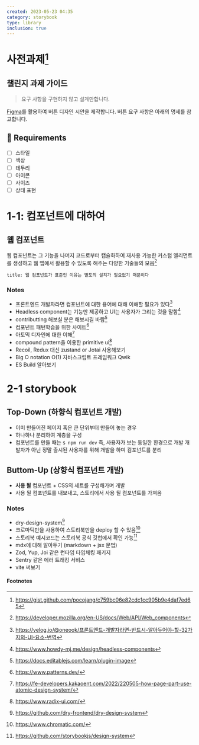 ```yaml
---
created: 2023-05-23 04:35
category: storybook
type: library
inclusion: true
---
```


# 사전과제[^1]
## 챌린지 과제 가이드

>요구 사항을 구현하지 않고 설계만합니다.

[Figma](https://www.figma.com)를 활용하여 버튼 디자인 시안을 제작합니다.
버튼 요구 사항은 아래의 명세를 참고합니다.

## 📝 Requirements
- [ ] 스타일
- [ ] 색상
- [ ] 테두리
- [ ] 아이콘
- [ ] 사이즈
- [ ] 상태 표현

# 1-1: 컴포넌트에 대하여
## 웹 컴포넌트
웹 컴포넌트는 그 기능을 나머지 코드로부터 캡슐화하여 재사용 가능한 커스텀 엘리먼트를 생성하고 웹 앱에서 활용할 수 있도록 해주는 다양한 기술들의 모음[^2]

```ad-quote
title: 웹 컴포넌트가 표준인 이유는 별도의 설치가 필요없기 때문이다
```

### Notes
- 프론트엔드 개발자라면 컴포넌트에 대한 용어에 대해 이해할 필요가 있다[^3]
- Headless component는 기능만 제공하고 UI는 사용자가 그리는 것을 말함[^4]
- contributting 해보실 분은 해보시길 바람[^5]
- 컴포넌트 패턴학습을 위한 사이트[^6]
- 아토믹 디자인에 대한 이해[^7]
- compound pattern을 이용한 primitive ui[^8]
- Recoil, Redux 대신 zustand or Jotai 사용해보기
- Big O notation O(1) 자바스크립트 프레임워크 Qwik
- ES Build 알아보기

# 2-1 storybook
## Top-Down (하향식 컴포넌트 개발)
- 이미 만들어진 페이지 혹은 큰 단위부터 만들어 놓는 경우
- 하나하나 분리하여 계층을 구성
- 컴포넌트를 만들 때는 `$ npm run dev` 즉, 사용자가 보는 동일한 환경으로 개발
  개발자가 아닌 정말 출시된 사용자를 위해 개발을 하며 컴포넌트를 분리

## Buttom-Up (상향식 컴포넌트 개발)
- **사용 될** 컴포넌트 + CSS의 세트를 구성해가며 개발
- 사용 될 컴포넌트를 내보내고, 스토리에서 사용 될 컴포넌트를 가져옴

### Notes
- dry-design-system[^9]
- 크로마틱만을 사용하여 스토리북만을 deploy 할 수 있음[^10]
- 스토리북 예시코드는 스토리북 공식 깃헙에서 확인 가능[^11]
- mdx에 대해 알아두기 (markdown + jsx 문법)
- Zod, Yup, Joi 같은 런타임 타입체킹 패키지
- Sentry 같은 에러 트래킹 서비스
- vite 써보기

#### Footnotes
[^1]: https://gist.github.com/pocojang/c759bc06e82cdc1cc905b9e4daf7ed65
[^2]: https://developer.mozilla.org/en-US/docs/Web/API/Web_components
[^3]: https://velog.io/@oneook/프론트엔드-개발자라면-반드시-알아두어야-할-32가지의-UI-요소-번역
[^4]: https://www.howdy-mj.me/design/headless-components
[^5]: https://docs.editablejs.com/learn/plugin-image
[^6]: https://www.patterns.dev/
[^7]: https://fe-developers.kakaoent.com/2022/220505-how-page-part-use-atomic-design-system/
[^8]: https://www.radix-ui.com/
[^9]: https://github.com/dry-frontend/dry-design-system
[^10]: https://www.chromatic.com/
[^11]: https://github.com/storybookjs/design-system
